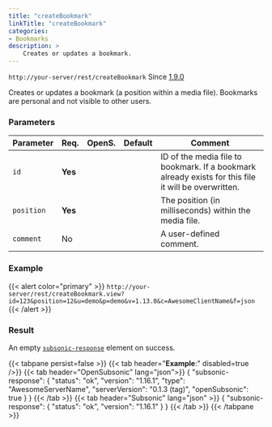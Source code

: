 ```yaml
---
title: "createBookmark"
linkTitle: "createBookmark"
categories:
- Bookmarks
description: >
    Creates or updates a bookmark.
---
```


`http://your-server/rest/createBookmark` Since [1.9.0](../../subsonic-versions)

Creates or updates a bookmark (a position within a media file). Bookmarks are personal and not visible to other users.

### Parameters

| Parameter | Req. | OpenS. | Default | Comment |
| --- | --- | --- | --- | --- |
| `id` | **Yes** |  |   | ID of the media file to bookmark. If a bookmark already exists for this file it will be overwritten. |
| `position` | **Yes** |   |  | The position (in milliseconds) within the media file. |
| `comment` | No  |  |   | A user-defined comment. |

### Example

{{< alert color="primary" >}} `http://your-server/rest/createBookmark.view?id=123&position=12&u=demo&p=demo&v=1.13.0&c=AwesomeClientName&f=json` {{< /alert >}}

### Result

An empty [`subsonic-response`](../../responses/subsonic-response) element on success.

{{< tabpane persist=false >}}
{{< tab header="**Example**:" disabled=true />}}
{{< tab header="OpenSubsonic" lang="json">}}
{
  "subsonic-response": {
    "status": "ok",
    "version": "1.16.1",
    "type": "AwesomeServerName",
    "serverVersion": "0.1.3 (tag)",
    "openSubsonic": true
  }
}
{{< /tab >}}
{{< tab header="Subsonic" lang="json" >}}
{
  "subsonic-response": {
    "status": "ok",
    "version": "1.16.1"
  }
}
{{< /tab >}}
{{< /tabpane >}}

